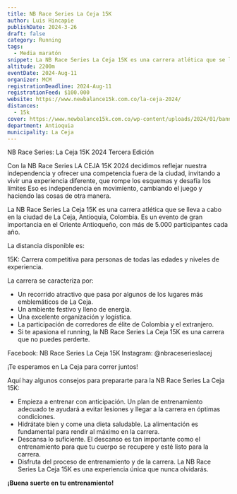 ```yaml
---
title: NB Race Series La Ceja 15K
author: Luis Hincapie
publishDate: 2024-3-26
draft: false
category: Running
tags:
  - Media maratón
snippet: La NB Race Series La Ceja 15K es una carrera atlética que se lleva a cabo en la ciudad de La Ceja, Antioquia, Colombia. Es un evento de gran importancia en el Oriente Antioqueño, con más de 5.000 participantes cada año.
altitude: 2200m
eventDate: 2024-Aug-11
organizer: MCM
registrationDeadline: 2024-Aug-11
registrationFeed: $100.000
website: https://www.newbalance15k.com.co/la-ceja-2024/
distances:
  - 15k
cover: https://www.newbalance15k.com.co/wp-content/uploads/2024/01/banner-principal_La-Ceja.jpg
department: Antioquia
municipality: La Ceja
---
```


NB Race Series: La Ceja 15K 2024
Tercera Edición

Con la NB Race Series LA CEJA 15K 2024 decidimos reflejar nuestra independencia y ofrecer una competencia fuera de la
ciudad, invitando a vivir una experiencia diferente, que rompe los esquemas y desafía los límites
Eso es independencia en movimiento, cambiando el juego y haciendo las cosas de otra manera.

La NB Race Series La Ceja 15K es una carrera atlética que se lleva a cabo en la ciudad de La Ceja, Antioquia, Colombia.
Es un evento de gran importancia en el Oriente Antioqueño, con más de 5.000 participantes cada año.

La distancia disponible es:

15K: Carrera competitiva para personas de todas las edades y niveles de experiencia.

La carrera se caracteriza por:

- Un recorrido atractivo que pasa por algunos de los lugares más emblemáticos de La Ceja.
- Un ambiente festivo y lleno de energía.
- Una excelente organización y logística.
- La participación de corredores de élite de Colombia y el extranjero.
- Si te apasiona el running, la NB Race Series La Ceja 15K es una carrera que no puedes perderte.

Facebook: NB Race Series La Ceja 15K
Instagram: @nbraceserieslacej

¡Te esperamos en La Ceja para correr juntos!

Aquí hay algunos consejos para prepararte para la NB Race Series La Ceja 15K:

- Empieza a entrenar con anticipación. Un plan de entrenamiento adecuado te ayudará a evitar lesiones y llegar a la
  carrera en óptimas condiciones.
- Hidrátate bien y come una dieta saludable. La alimentación es fundamental para rendir al máximo en la carrera.
- Descansa lo suficiente. El descanso es tan importante como el entrenamiento para que tu cuerpo se recupere y esté
  listo para la carrera.
- Disfruta del proceso de entrenamiento y de la carrera. La NB Race Series La Ceja 15K es una experiencia única que
  nunca olvidarás.

**¡Buena suerte en tu entrenamiento!**
